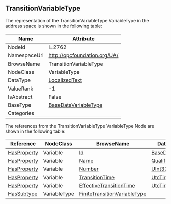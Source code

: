 <!-- objecttype -->
## TransitionVariableType
  
<!-- end of text -->
The representation of the TransitionVariableType VariableType in the address space is shown in the following table:  

|Name|Attribute|
|---|---|
|NodeId|i=2762|
|NamespaceUri|http://opcfoundation.org/UA/|
|BrowseName|TransitionVariableType|
|NodeClass|VariableType|
|DataType|[LocalizedText](../../DataTypes/LocalizedText/readme.md)|
|ValueRank|-1|
|IsAbstract|False|
|BaseType|[BaseDataVariableType](../../VariableTypes/BaseDataVariableType/readme.md)|
|Categories||

The references from the TransitionVariableType VariableType Node are shown in the following table:  

|Reference|NodeClass|BrowseName|DataType|TypeDefinition|ModellingRule|
|---|---|---|---|---|---|
|[HasProperty](../../ReferenceTypes/HasProperty/readme.md)|Variable|[Id](#Id)|[BaseDataType](../../DataTypes/BaseDataType/readme.md)|[PropertyType](../../VariableTypes/PropertyType/readme.md)|[Mandatory](../../Objects/Mandatory/readme.md)|
|[HasProperty](../../ReferenceTypes/HasProperty/readme.md)|Variable|[Name](#Name)|[QualifiedName](../../DataTypes/QualifiedName/readme.md)|[PropertyType](../../VariableTypes/PropertyType/readme.md)|[Optional](../../Objects/Optional/readme.md)|
|[HasProperty](../../ReferenceTypes/HasProperty/readme.md)|Variable|[Number](#Number)|[UInt32](../../DataTypes/UInt32/readme.md)|[PropertyType](../../VariableTypes/PropertyType/readme.md)|[Optional](../../Objects/Optional/readme.md)|
|[HasProperty](../../ReferenceTypes/HasProperty/readme.md)|Variable|[TransitionTime](#TransitionTime)|[UtcTime](../../DataTypes/UtcTime/readme.md)|[PropertyType](../../VariableTypes/PropertyType/readme.md)|[Optional](../../Objects/Optional/readme.md)|
|[HasProperty](../../ReferenceTypes/HasProperty/readme.md)|Variable|[EffectiveTransitionTime](#EffectiveTransitionTime)|[UtcTime](../../DataTypes/UtcTime/readme.md)|[PropertyType](../../VariableTypes/PropertyType/readme.md)|[Optional](../../Objects/Optional/readme.md)|
|[HasSubtype](../../ReferenceTypes/HasSubtype/readme.md)|VariableType|[FiniteTransitionVariableType](#FiniteTransitionVariableType)||||


